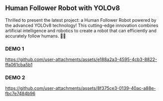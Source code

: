 ## Human Follower Robot with YOLOv8
Thrilled to present the latest project: a Human Follower Robot powered by the advanced YOLOv8 technology! This cutting-edge innovation combines artificial intelligence and robotics to create a robot that can efficiently and accurately follow humans. 🚀🤖

### DEMO 1

https://github.com/user-attachments/assets/e188a2a3-4595-4cb3-8822-ffa061cba5b1



### DEMO 2

https://github.com/user-attachments/assets/8f375ce3-0139-40ac-a88e-fbc7e7484b96

